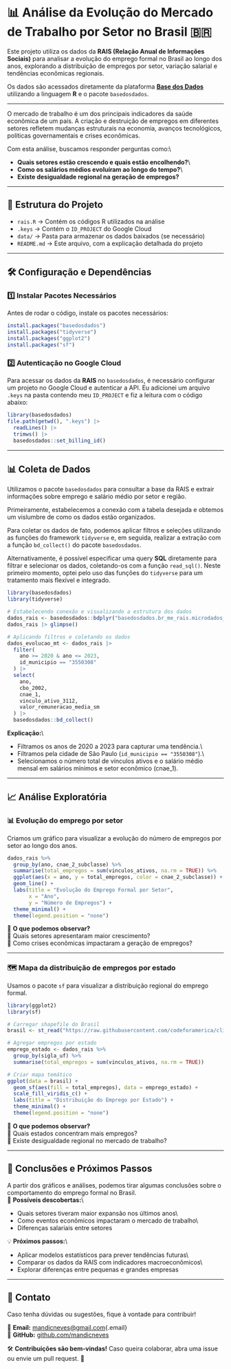 # 📊 Análise da Evolução do Mercado de Trabalho por Setor no Brasil 🇧🇷

Este projeto utiliza os dados da **RAIS (Relação Anual de Informações Sociais)** para analisar a evolução do emprego formal no Brasil ao longo dos anos, explorando a distribuição de empregos por setor, variação salarial e tendências econômicas regionais.

Os dados são acessados diretamente da plataforma [**Base dos Dados**](https://basedosdados.org/) utilizando a linguagem **R** e o pacote `basedosdados`.

------------------------------------------------------------------------

O mercado de trabalho é um dos principais indicadores da saúde econômica de um país. A criação e destruição de empregos em diferentes setores refletem mudanças estruturais na economia, avanços tecnológicos, políticas governamentais e crises econômicas.

Com esta análise, buscamos responder perguntas como:\
- **Quais setores estão crescendo e quais estão encolhendo?**\
- **Como os salários médios evoluíram ao longo do tempo?**\
- **Existe desigualdade regional na geração de empregos?**

------------------------------------------------------------------------

## 📂 Estrutura do Projeto

-   `rais.R` → Contém os códigos R utilizados na análise
-   `.keys` → Contém o `ID_PROJECT` do Google Cloud
-   `data/` → Pasta para armazenar os dados baixados (se necessário)
-   `README.md` → Este arquivo, com a explicação detalhada do projeto

------------------------------------------------------------------------

## 🛠️ Configuração e Dependências

### **1️⃣ Instalar Pacotes Necessários**

Antes de rodar o código, instale os pacotes necessários:

``` r
install.packages("basedosdados")
install.packages("tidyverse")
install.packages("ggplot2")
install.packages("sf")
```

### **2️⃣ Autenticação no Google Cloud**

Para acessar os dados da **RAIS** no `basedosdados`, é necessário configurar um projeto no Google Cloud e autenticar a API. Eu adicionei um arquivo `.keys` na pasta contendo meu `ID_PROJECT` e fiz a leitura com o código abaixo:

``` r
library(basedosdados)
file.path(getwd(), ".keys") |> 
  readLines() |> 
  trimws() |> 
  basedosdados::set_billing_id()
```

------------------------------------------------------------------------

## 📊 Coleta de Dados

Utilizamos o pacote `basedosdados` para consultar a base da RAIS e extrair informações sobre emprego e salário médio por setor e região.

Primeiramente, estabelecemos a conexão com a tabela desejada e obtemos um vislumbre de como os dados estão organizados.

Para coletar os dados de fato, podemos aplicar filtros e seleções utilizando as funções do framework `tidyverse` e, em seguida, realizar a extração com a função `bd_collect()` do pacote `basedosdados`.

Alternativamente, é possível especificar uma query **SQL** diretamente para filtrar e selecionar os dados, coletando-os com a função `read_sql()`. Neste primeiro momento, optei pelo uso das funções do `tidyverse` para um tratamento mais flexível e integrado.

``` r
library(basedosdados)
library(tidyverse)

# Estabelecendo conexão e visualizando a estrutura dos dados
dados_rais <- basedosdados::bdplyr("basedosdados.br_me_rais.microdados_vinculos")
dados_rais |> glimpse()

# Aplicando filtros e coletando os dados
dados_evolucao_mt <- dados_rais |> 
  filter(
    ano >= 2020 & ano <= 2023,
    id_municipio == "3550308"
  ) |> 
  select(
    ano,
    cbo_2002,
    cnae_1,
    vinculo_ativo_3112,
    valor_remuneracao_media_sm
  ) |> 
  basedosdados::bd_collect()
```

**Explicação:**\
- Filtramos os anos de 2020 a 2023 para capturar uma tendência.\
- Filtramos pela cidade de São Paulo (`id_municipio == "3550308"`).\
- Selecionamos o número total de vínculos ativos e o salário médio mensal em salários mínimos e setor econômico (cnae_1).

------------------------------------------------------------------------

## 📈 Análise Exploratória

### **📊 Evolução do emprego por setor**

Criamos um gráfico para visualizar a evolução do número de empregos por setor ao longo dos anos.

``` r
dados_rais %>%
  group_by(ano, cnae_2_subclasse) %>%
  summarise(total_empregos = sum(vinculos_ativos, na.rm = TRUE)) %>%
  ggplot(aes(x = ano, y = total_empregos, color = cnae_2_subclasse)) +
  geom_line() +
  labs(title = "Evolução do Emprego Formal por Setor",
       x = "Ano",
       y = "Número de Empregos") +
  theme_minimal() +
  theme(legend.position = "none")
```

📌 **O que podemos observar?**\
🔹 Quais setores apresentaram maior crescimento?\
🔹 Como crises econômicas impactaram a geração de empregos?

------------------------------------------------------------------------

### **🗺️ Mapa da distribuição de empregos por estado**

Usamos o pacote `sf` para visualizar a distribuição regional do emprego formal.

``` r
library(ggplot2)
library(sf)

# Carregar shapefile do Brasil
brasil <- st_read("https://raw.githubusercontent.com/codeforamerica/click_that_hood/master/public/data/brazil-states.geojson")

# Agregar empregos por estado
emprego_estado <- dados_rais %>%
  group_by(sigla_uf) %>%
  summarise(total_empregos = sum(vinculos_ativos, na.rm = TRUE))

# Criar mapa temático
ggplot(data = brasil) +
  geom_sf(aes(fill = total_empregos), data = emprego_estado) +
  scale_fill_viridis_c() +
  labs(title = "Distribuição do Emprego por Estado") +
  theme_minimal() +
  theme(legend.position = "none")
```

📌 **O que podemos observar?**\
🔹 Quais estados concentram mais empregos?\
🔹 Existe desigualdade regional no mercado de trabalho?

------------------------------------------------------------------------

## 🚀 Conclusões e Próximos Passos

A partir dos gráficos e análises, podemos tirar algumas conclusões sobre o comportamento do emprego formal no Brasil.\
🔎 **Possíveis descobertas:**\
- Quais setores tiveram maior expansão nos últimos anos\
- Como eventos econômicos impactaram o mercado de trabalho\
- Diferenças salariais entre setores

💡 **Próximos passos:**\
- Aplicar modelos estatísticos para prever tendências futuras\
- Comparar os dados da RAIS com indicadores macroeconômicos\
- Explorar diferenças entre pequenas e grandes empresas

------------------------------------------------------------------------

## 📌 Contato

Caso tenha dúvidas ou sugestões, fique à vontade para contribuir!

📧 **Email:** [mandicneves\@gmail.com](mailto:mandicneves@gmail.com){.email}\
📂 **GitHub:** [github.com/mandicneves](https://github.com/mandicneves)

🛠️ **Contribuições são bem-vindas!** Caso queira colaborar, abra uma issue ou envie um pull request. 🚀
